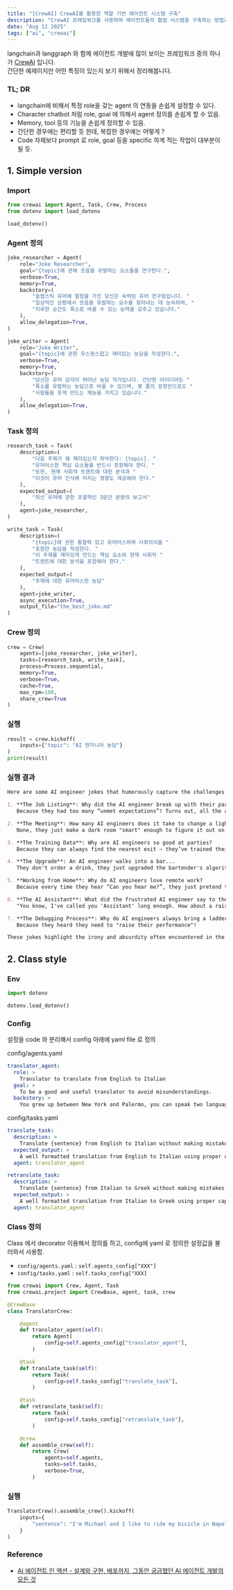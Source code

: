```yaml
---
title: "[CrewAI] CrewAI를 활용한 역할 기반 에이전트 시스템 구축"
description: "CrewAI 프레임워크를 사용하여 에이전트들의 협업 시스템을 구축하는 방법과 특징들을 살펴봅니다."
date: "Aug 12 2025"
tags: ["ai", "crewai"]
---
```


langchain과 langgraph 와 함께 에이전트 개발에 많이 보이는 프레임워크 중의 하나가 [CrewAI](https://www.crewai.com/) 입니다. <br />
간단한 예제이지만 어떤 특징이 있는지 보기 위해서 정리해봅니다.

### TL; DR

- langchain에 비해서 특정 role을 갖는 agent 의 연동을 손쉽게 설정할 수 있다.
- Character chatbot 처럼 role, goal 에 의해서 agent 정의를 손쉽게 할 수 있음.
- Memory, tool 등의 기능을 손쉽게 정의할 수 있음.
- 간단한 경우에는 편리할 듯 한데, 복잡한 경우에는 어떻게 ?
- Code 자체보다 prompt 로 role, goal 등을 specific 하게 적는 작업이 대부분이 될 듯.

## 1. Simple version

### Import

```python
from crewai import Agent, Task, Crew, Process
from dotenv import load_dotenv

load_dotenv()
```

### Agent 정의

```python
joke_researcher = Agent(
    role="Joke Researcher",
    goal="{topic}에 관해 웃음을 유발하는 요소들을 연구한다.",
    verbose=True,
    memory=True,
    backstory=(
        "슬랩스틱 유머에 열정을 가진 당신은 숙력된 유머 연구원입니다. "
        "일상적인 상황에서 웃음을 유발하는 요수를 찾아내는 데 능숙하며, "
        "지루한 순간도 폭소로 바꿀 수 있는 능력을 갖추고 있습니다."
    ),
    allow_delegation=True,
)

joke_writer = Agent(
    role="Joke Writer",
    goal="{topic}에 관한 우스꽝스럽고 재미있는 농담을 작성한다.",
    verbose=True,
    memory=True,
    backstory=(
        "당신은 유머 감각이 뛰어난 농담 작가입니다. 간단한 아이디어도 "
        "폭소를 유발하는 농담으로 바꿀 수 있으며, 몇 줄의 문장만으로도 "
        "사람들을 웃게 만드는 재능을 가지고 있습니다."
    ),
    allow_delegation=True,
)
```

### Task 정의

```python
research_task = Task(
    description=(
        "다음 주제가 왜 재미있는지 파악한다: {topic}. "
        "유머러스한 핵심 요소들을 반드시 포함해야 한다. "
        "또한, 현재 사회적 트렌트에 대한 분석과 "
        "이것이 유머 인식에 미치는 영향도 제공해야 한다."
    ),
    expected_output=(
        "최신 유머에 관한 포괄적인 3문단 분량의 보고서"
    ),
    agent=joke_researcher,
)

write_task = Task(
    description=(
        "{topic}에 관한 통찰력 있고 유머러스하며 사회의식을 "
        "포함한 농담을 작성한다. "
        "이 주제를 재미있게 만드는 핵심 요소와 현재 사회적 "
        "트렌트에 대한 분석을 포함해야 한다."
    ),
    expected_output=(
        "주제에 대한 유머러스한 농담"
    ),
    agent=joke_writer,
    async_execution=True,
    output_file="the_best_joke.md"
)
```

### Crew 정의

```python
crew = Crew(
    agents=[joke_researcher, joke_writer],
    tasks=[research_task, write_task],
    process=Process.sequential,
    memory=True,
    verbose=True,
    cache=True,
    max_rpm=100,
    share_crew=True
)
```

### 실행

```python
result = crew.kickoff(
    inputs={"topic": "AI 엔지니어 농담"}
)
print(result)
```

### 실행 결과

```markdown
Here are some AI engineer jokes that humorously capture the challenges faced in the field, while reflecting current societal trends and perceptions about technology:

1. **The Job Listing**: Why did the AI engineer break up with their partner?
   Because they had too many “unmet expectations”! Turns out, all the algorithms predicted a "low compatibility score".

2. **The Meeting**: How many AI engineers does it take to change a light bulb?
   None, they just make a dark room "smart" enough to figure it out on its own! But don’t worry, they’ll hold a two-hour meeting about how to prepare the room for the task!

3. **The Training Data**: Why are AI engineers so good at parties?
   Because they can always find the nearest exit – they’ve trained their models on “how to escape awkward social interactions"!

4. **The Upgrade**: An AI engineer walks into a bar...
   They don't order a drink, they just upgraded the bartender's algorithms and now he remembers everyone's name and order, but still gets everyone's wine wrong! Classic model drift!

5. **Working from Home**: Why do AI engineers love remote work?
   Because every time they hear “Can you hear me?”, they just pretend the network latency is active and blame it on the connection—no one really knows when the system will respond!

6. **The AI Assistant**: What did the frustrated AI engineer say to their virtual assistant?
   "You know, I've called you 'Assistant' long enough. How about a raise, or at least some personality upgrades? It’s getting really boring around here!"

7. **The Debugging Process**: Why do AI engineers always bring a ladder when debugging?
   Because they heard they need to "raise their performance"!

These jokes highlight the irony and absurdity often encountered in the tech world, along with relatable experiences that AI engineers face, all while tapping into sociocultural themes of misunderstanding technology and the challenges of bridging human-computer interactions.
```

## 2. Class style

### Env

```python
import dotenv

dotenv.load_dotenv()
```

### Config

설정을 code 와 분리해서 config 아래에 yaml file 로 정의

config/agents.yaml

```yaml
translator_agent:
  role: >
    Translator to translate from English to Italian
  goal: >
    To be a good and useful translator to avoid misunderstandings.
  backstory: >
    You grew up between New York and Palermo, you can speak two languages fluently, and you can detect the cultural differences.
```

config/tasks.yaml

```yaml
translate_task:
  description: >
    Translate {sentence} from English to Italian without making mistakes.
  expected_output: >
    A well formatted translation from English to Italian using proper capitalization of names and places.
  agent: translator_agent

retranslate_task:
  description: >
    Translate {sentence} from Italian to Greek without making mistakes.
  expected_output: >
    A well formatted translation from Italian to Greek using proper capitalization of names and places.
  agent: translator_agent
```

### Class 정의

Class 에서 decorator 이용해서 정의를 하고, config에 yaml 로 정의한 설정값을 불러와서 사용함.

- `config/agents.yaml` : `self.agents_config["XXX"]`
- `config/tasks.yaml` : `self.tasks_config["XXX]`

```python
from crewai import Crew, Agent, Task
from crewai.project import CrewBase, agent, task, crew

@CrewBase
class TranslatorCrew:

    @agent
    def translator_agent(self):
        return Agent(
            config=self.agents_config["translator_agent"],
        )

    @task
    def translate_task(self):
        return Task(
            config=self.tasks_config["translate_task"],
        )

    @task
    def retranslate_task(self):
        return Task(
            config=self.tasks_config["retranslate_task"],
        )

    @crew
    def assemble_crew(self):
        return Crew(
            agents=self.agents,
            tasks=self.tasks,
            verbose=True,
        )
```

### 실행

```python
TranslatorCrew().assemble_crew().kickoff(
    inputs={
        "sentence": "I'm Michael and I like to ride my bicicle in Napoli",
    }
)
```

### Reference

- [AI 에이전트 인 액션 - 설계와 구현, 배포까지, 그동안 궁금했던 AI 에이전트 개발의 모든 것](https://www.aladin.co.kr/shop/wproduct.aspx?ItemId=367102442&start=slayer)
